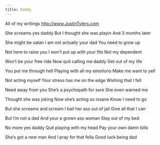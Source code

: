 ```yaml
---
title: Daddy 
---
```

All of my writings
http://www.JustinTylers.com

She screams yes daddy 
But I thought she was playin
And 3 months later

She might be satan 
I am not actually your dad 
You need to grow up 

Not here to raise you 
I won’t put up with your fits 
Not my dependent

Won’t be your free ride 
Now quit calling me daddy 
Get out of my life 

You put me through hell 
Playing with all my emotions 
Make me want to yell 

Not acting myself 
Your stress has me on the edge 
Wishing that I fell 

Need away from you 
She’s a psychopath for sure 
She even warned me 

Thought she was joking 
Now she’s acting so insane 
Know I need to go 

But she screams and scream 
I bail her ass out of jail 
Give all that I can 

But I’m not a dad 
And your a grown ass woman 
Stay out of my bed 

No more yes daddy
Quit playing with my head 
Pay your own damn bills 

She’s got a new man 
And I pray for that fella
Good luck being dad
